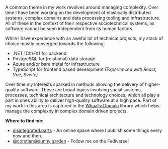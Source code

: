 A common theme in my work revolves around managing complexity. Over time I have been working on the development of elastically distributed systems, complex domains and data processing tooling and infrastructure. All of these in the context of their respective sociotechnical systems, as software cannot be seen independent from its human factors.

While I have experience with an aweful lot of technical projects, my stack of choice mostly converged towards the following:

- .NET (C#/F#) for backend
- PostgreSQL for (relational) data storage
- Azure and/or bare metal for infrastructure
- TypeScript for frontend based development _(Experienced with React, Vue, Svelte)_

Over time my interests sparked in methods allowing the delivery of higher-quality software. These are broad topics involving social systems, processes, technical architecture and technology choices, which all play a part in ones ability to deliver high-quality software at a high pace. Part of my work in this area is captured in the [Whaally.Domain](https://github.com/whaally/domain) library which helps manage the complexity in complex domain driven projects.

**Where to find me:**
- [disintegrated.parts](https://disintegrated.parts) - An online space where I publish some things every now and then.
- [@corstian@sunny.garden](https://sunny.garden/@corstian) - Follow me on the Fediverse!

